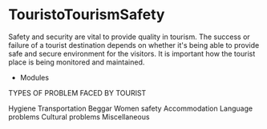 # TouristoTourismSafety
Safety and security are vital to provide quality in tourism. The success or failure of a tourist destination depends on whether it's being able to provide safe and secure environment for the visitors. It is important how the tourist place is being monitored and maintained.

* Modules

TYPES OF PROBLEM FACED BY TOURIST

Hygiene 
Transportation
Beggar
Women safety
Accommodation
Language problems
Cultural problems
Miscellaneous

